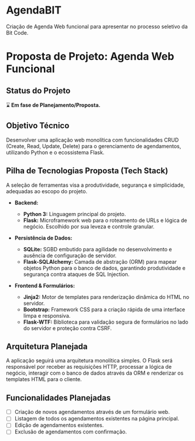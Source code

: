 # AgendaBIT
Criação de Agenda Web funcional para apresentar no processo seletivo da Bit Code.


# Proposta de Projeto: Agenda Web Funcional

## Status do Projeto

:hourglass: **Em fase de Planejamento/Proposta.**

## Objetivo Técnico

Desenvolver uma aplicação web monolítica com funcionalidades CRUD (Create, Read, Update, Delete) para o gerenciamento de agendamentos, utilizando Python e o ecossistema Flask.

## Pilha de Tecnologias Proposta (Tech Stack)

A seleção de ferramentas visa a produtividade, segurança e simplicidade, adequadas ao escopo do projeto.

* **Backend:**
    * **Python 3:** Linguagem principal do projeto.
    * **Flask:** Microframework web para o roteamento de URLs e lógica de negócio. Escolhido por sua leveza e controle granular.

* **Persistência de Dados:**
    * **SQLite:** SGBD embutido para agilidade no desenvolvimento e ausência de configuração de servidor.
    * **Flask-SQLAlchemy:** Camada de abstração (ORM) para mapear objetos Python para o banco de dados, garantindo produtividade e segurança contra ataques de SQL Injection.

* **Frontend & Formulários:**
    * **Jinja2:** Motor de templates para renderização dinâmica do HTML no servidor.
    * **Bootstrap:** Framework CSS para a criação rápida de uma interface limpa e responsiva.
    * **Flask-WTF:** Biblioteca para validação segura de formulários no lado do servidor e proteção contra CSRF.

## Arquitetura Planejada

A aplicação seguirá uma arquitetura monolítica simples. O Flask será responsável por receber as requisições HTTP, processar a lógica de negócio, interagir com o banco de dados através da ORM e renderizar os templates HTML para o cliente.

## Funcionalidades Planejadas

- [ ] Criação de novos agendamentos através de um formulário web.
- [ ] Listagem de todos os agendamentos existentes na página principal.
- [ ] Edição de agendamentos existentes.
- [ ] Exclusão de agendamentos com confirmação.
